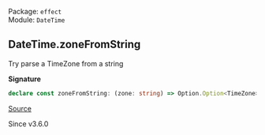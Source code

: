 Package: `effect`<br />
Module: `DateTime`<br />

## DateTime.zoneFromString

Try parse a TimeZone from a string

**Signature**

```ts
declare const zoneFromString: (zone: string) => Option.Option<TimeZone>
```

[Source](https://github.com/Effect-TS/effect/tree/main/packages/effect/src/DateTime.ts#L563)

Since v3.6.0